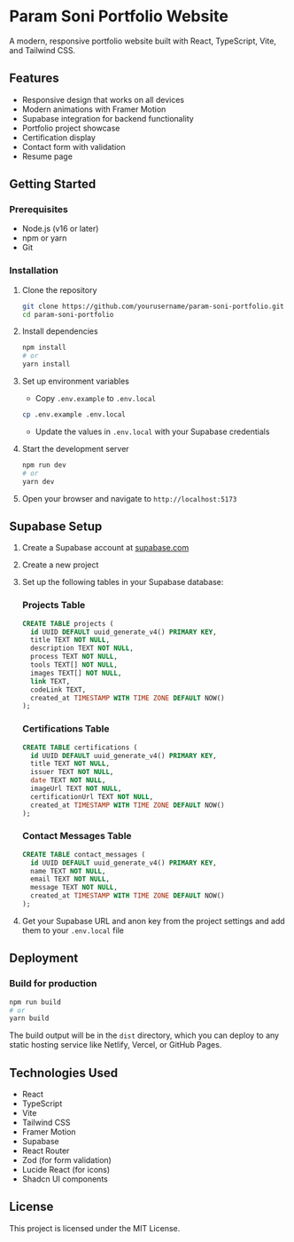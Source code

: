 # Param Soni Portfolio Website

A modern, responsive portfolio website built with React, TypeScript, Vite, and Tailwind CSS.

## Features

- Responsive design that works on all devices
- Modern animations with Framer Motion
- Supabase integration for backend functionality
- Portfolio project showcase
- Certification display
- Contact form with validation
- Resume page

## Getting Started

### Prerequisites

- Node.js (v16 or later)
- npm or yarn
- Git

### Installation

1. Clone the repository
   ```bash
   git clone https://github.com/yourusername/param-soni-portfolio.git
   cd param-soni-portfolio
   ```

2. Install dependencies
   ```bash
   npm install
   # or
   yarn install
   ```

3. Set up environment variables
   - Copy `.env.example` to `.env.local`
   ```bash
   cp .env.example .env.local
   ```
   - Update the values in `.env.local` with your Supabase credentials

4. Start the development server
   ```bash
   npm run dev
   # or
   yarn dev
   ```

5. Open your browser and navigate to `http://localhost:5173`

## Supabase Setup

1. Create a Supabase account at [supabase.com](https://supabase.com)
2. Create a new project
3. Set up the following tables in your Supabase database:

   ### Projects Table
   ```sql
   CREATE TABLE projects (
     id UUID DEFAULT uuid_generate_v4() PRIMARY KEY,
     title TEXT NOT NULL,
     description TEXT NOT NULL,
     process TEXT NOT NULL,
     tools TEXT[] NOT NULL,
     images TEXT[] NOT NULL,
     link TEXT,
     codeLink TEXT,
     created_at TIMESTAMP WITH TIME ZONE DEFAULT NOW()
   );
   ```

   ### Certifications Table
   ```sql
   CREATE TABLE certifications (
     id UUID DEFAULT uuid_generate_v4() PRIMARY KEY,
     title TEXT NOT NULL,
     issuer TEXT NOT NULL,
     date TEXT NOT NULL,
     imageUrl TEXT NOT NULL,
     certificationUrl TEXT NOT NULL,
     created_at TIMESTAMP WITH TIME ZONE DEFAULT NOW()
   );
   ```

   ### Contact Messages Table
   ```sql
   CREATE TABLE contact_messages (
     id UUID DEFAULT uuid_generate_v4() PRIMARY KEY,
     name TEXT NOT NULL,
     email TEXT NOT NULL,
     message TEXT NOT NULL,
     created_at TIMESTAMP WITH TIME ZONE DEFAULT NOW()
   );
   ```

4. Get your Supabase URL and anon key from the project settings and add them to your `.env.local` file

## Deployment

### Build for production

```bash
npm run build
# or
yarn build
```

The build output will be in the `dist` directory, which you can deploy to any static hosting service like Netlify, Vercel, or GitHub Pages.

## Technologies Used

- React
- TypeScript
- Vite
- Tailwind CSS
- Framer Motion
- Supabase
- React Router
- Zod (for form validation)
- Lucide React (for icons)
- Shadcn UI components

## License

This project is licensed under the MIT License.
